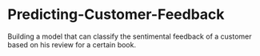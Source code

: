 # Predicting-Customer-Feedback
Building a model that can classify the sentimental feedback of a customer based on his review for a certain book.
